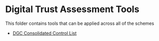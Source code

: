 # Digital Trust Assessment Tools

This folder contains tools that can be applied across all of the schemes

- [DGC Consolidated Control List](./dgc-consolidated-control-list.xlsx)
